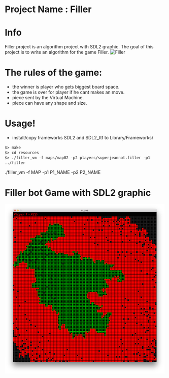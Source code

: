 # Project Name : Filler

# Info
Filler project is an algorithm project with SDL2 graphic.
The goal of this project is to write an algorithm for the game Filler.
![Filler](/filler.gif?raw=true "FIller")

# The rules of the game:
 - the winner is player who gets biggest board space.
 - the game is over for player if he cant makes an move.
 - piece sent by the Virtual Machine.
 - piece can have any shape and size.

# Usage!
- install/copy frameworks SDL2 and SDL2_ttf to Library/Frameworks/
```
$> make
$> cd resources
$> ./filler_vm -f maps/map02 -p2 players/superjeannot.filler -p1 ../filler
```
./filler_vm -f MAP -p1 P1_NAME -p2 P2_NAME

 
# Filler bot Game with SDL2 graphic
![alt text](https://github.com/TheDigitalBug/filler/blob/master/logo.png)
